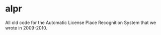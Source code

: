 alpr
====

All old code for the Automatic License Place Recognition System that we wrote in 2009-2010. 